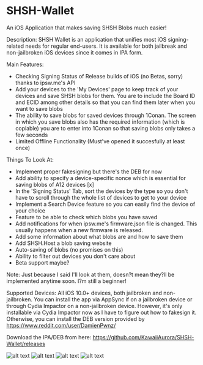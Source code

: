 # SHSH-Wallet
An iOS Application that makes saving SHSH Blobs much easier!

Description: SHSH Wallet is an application that unifies most iOS signing-related needs for regular end-users. It is available for both jailbreak and non-jailbroken iOS devices since it comes in IPA form.

Main Features:
* Checking Signing Status of Release builds of iOS (no Betas, sorry) thanks to ipsw.me's API
* Add your devices to the 'My Devices' page to keep track of your devices and save SHSH blobs for them. You are to include the Board ID and ECID among other details so that you can find them later when you want to save blobs
* The ability to save blobs for saved devices through 1Conan. The screen in which you save blobs also has the required information (which is copiable) you are to enter into 1Conan so that saving blobs only takes a few seconds
* Limited Offline Functionality (Must've opened it succesfully at least once)

Things To Look At:
* Implement proper fakesigning but there's the DEB for now
* Add ability to specify a device-specific nonce which is essential for saving blobs of A12 devices [x]
* In the 'Signing Status' Tab, sort the devices by the type so you don't have to scroll through the whole list of devices to get to your device
* Implement a Search Device feature so you can easily find the device of your choice
* Feature to be able to check which blobs you have saved
* Add notifications for when ipsw.me's firmware.json file is changed. This usually happens when a new firmware is released.
* Add some information about what blobs are and how to save them
* Add SHSH.Host a blob saving website
* Auto-saving of blobs (no promises on this)
* Ability to filter out devices you don't care about
* Beta support maybe?

Note: Just because I said I'll look at them, doesn?t mean they?ll be implemented anytime soon. I?m still a beginner!


Supported Devices: All iOS 10.0+ devices, both jailbroken and non-jailbroken. You can install the app via AppSync if on a jailbroken device or through Cydia Impactor on a non-jailbroken device. However, it's only installable via Cydia Impactor now as I have to figure out how to fakesign it. Otherwise, you can install the DEB version provided by https://www.reddit.com/user/DamienPwnz/

Download the IPA/DEB from here: https://github.com/KawaiiAurora/SHSH-Wallet/releases

![alt text](https://raw.githubusercontent.com/KawaiiAurora/SHSH-Wallet/master/Screenshots/S1.jpeg)
![alt text](https://raw.githubusercontent.com/KawaiiAurora/SHSH-Wallet/master/Screenshots/S2.jpeg)
![alt text](https://raw.githubusercontent.com/KawaiiAurora/SHSH-Wallet/master/Screenshots/S3.jpeg)
![alt text](https://raw.githubusercontent.com/KawaiiAurora/SHSH-Wallet/master/Screenshots/S4.jpeg)
